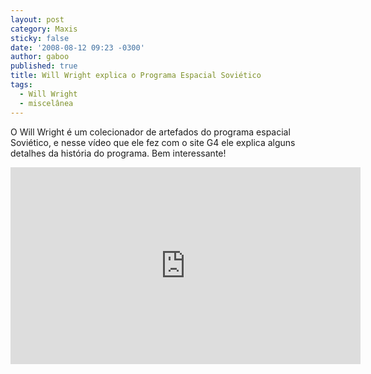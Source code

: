```yaml
---
layout: post
category: Maxis
sticky: false
date: '2008-08-12 09:23 -0300'
author: gaboo
published: true
title: Will Wright explica o Programa Espacial Soviético
tags:
  - Will Wright
  - miscelânea
---
```

O Will Wright é um colecionador de artefados do programa espacial Soviético, e nesse vídeo que ele fez com o site G4 ele explica alguns detalhes da história do programa. Bem interessante!

<iframe width="560" height="315" src="https://www.youtube.com/embed/5H-SoHKGhJw" frameborder="0" allow="accelerometer; autoplay; encrypted-media; gyroscope; picture-in-picture" allowfullscreen></iframe>
